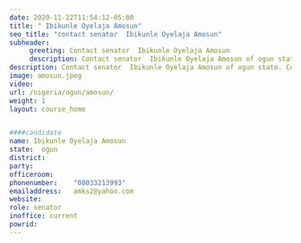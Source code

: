 ```yaml
---
date: 2020-11-22T11:54:12-05:00
title: " Ibikunle Oyelaja Amosun"
seo_title: "contact senator  Ibikunle Oyelaja Amosun"
subheader:
     greeting: Contact senator  Ibikunle Oyelaja Amosun 
     description: Contact senator  Ibikunle Oyelaja Amosun of ogun state. Contact information for senator  Ibikunle Oyelaja Amosun includes email address, phone number, and mailing address.
description: Contact senator  Ibikunle Oyelaja Amosun of ogun state. Contact information for senator  Ibikunle Oyelaja Amosun includes email address, phone number, and mailing address.
image: amosun.jpeg
video: 
url: /nigeria/ogun/amosun/
weight: 1
layout: course_home


####candidate
name: Ibikunle Oyelaja Amosun
state:	ogun
district: 
party:	
officeroom:	
phonenumber:	"08033213993"
emailaddress:	amks2@yahoo.com
website:	
role: senator
inoffice: current
powrid: 
---
```


